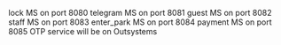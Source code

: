 lock MS on port 8080
telegram MS on port 8081
guest MS on port 8082
staff MS on port 8083
enter_park MS on port 8084
payment MS on port 8085
OTP service will be on Outsystems